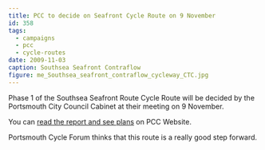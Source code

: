 ```yaml
---
title: PCC to decide on Seafront Cycle Route on 9 November
id: 358
tags:
  - campaigns
  - pcc
  - cycle-routes
date: 2009-11-03
caption: Southsea Seafront Contraflow
figure: me_Southsea_seafront_contraflow_cycleway_CTC.jpg
---
```


Phase 1 of the Southsea Seafront Route Cycle Route will be decided by the Portsmouth City Council Cabinet at their meeting on 9 November.

You can [read the report and see plans](http://www.portsmouth.gov.uk/yourcouncil/16930.html) on PCC Website.

Portsmouth Cycle Forum thinks that this route is a really good step forward.

